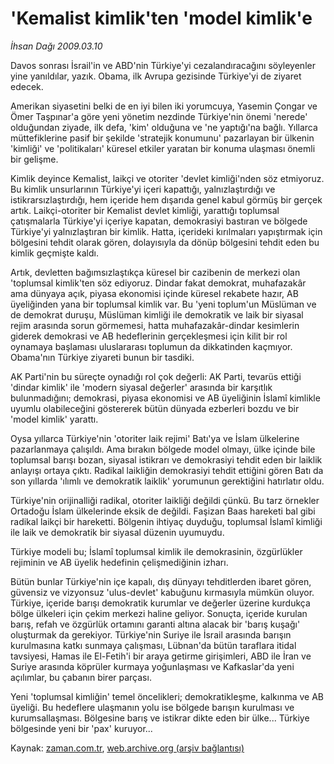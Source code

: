 # 'Kemalist kimlik'ten 'model kimlik'e

*İhsan Dağı 2009.03.10*

<tr><td class="metin" colspan="2" style="padding-top: 20px; padding-left: 5px; padding-right: 10px;">Davos sonrası İsrail'in ve ABD'nin Türkiye'yi cezalandıracağını söyleyenler yine yanıldılar, yazık. Obama, ilk Avrupa gezisinde Türkiye'yi de ziyaret edecek.</td></tr><tr><td class="metin" colspan="2" style="padding-top: 20px; padding-left: 5px; padding-right: 10px;"><p>Amerikan siyasetini belki de en iyi bilen iki yorumcuya, Yasemin Çongar ve Ömer Taşpınar'a göre yeni yönetim nezdinde Türkiye'nin önemi 'nerede' olduğundan ziyade, ilk defa, 'kim' olduğuna ve 'ne yaptığı'na bağlı. Yıllarca müttefiklerine pasif bir şekilde 'stratejik konumunu' pazarlayan bir ülkenin 'kimliği' ve 'politikaları' küresel etkiler yaratan bir konuma ulaşması önemli bir gelişme.
<p>Kimlik deyince Kemalist, laikçi ve otoriter 'devlet kimliği'nden söz etmiyoruz. Bu kimlik unsurlarının Türkiye'yi içeri kapattığı, yalnızlaştırdığı ve istikrarsızlaştırdığı, hem içeride hem dışarıda genel kabul görmüş bir gerçek artık. Laikçi-otoriter bir Kemalist devlet kimliği, yarattığı toplumsal çatışmalarla Türkiye'yi içeriye kapatan, demokrasiyi bastıran ve bölgede Türkiye'yi yalnızlaştıran bir kimlik. Hatta, içerideki kırılmaları yapıştırmak için bölgesini tehdit olarak gören, dolayısıyla da dönüp bölgesini tehdit eden bu kimlik geçmişte kaldı.
<p>Artık, devletten bağımsızlaştıkça küresel bir cazibenin de merkezi olan 'toplumsal kimlik'ten söz ediyoruz. Dindar fakat demokrat, muhafazakâr ama dünyaya açık, piyasa ekonomisi içinde küresel rekabete hazır, AB üyeliğinden yana bir toplumsal kimlik var. Bu 'yeni toplum'un Müslüman ve de demokrat duruşu, Müslüman kimliği ile demokratik ve laik bir siyasal rejim arasında sorun görmemesi, hatta muhafazakâr-dindar kesimlerin giderek demokrasi ve AB hedeflerinin gerçekleşmesi için kilit bir rol oynamaya başlaması uluslararası toplumun da dikkatinden kaçmıyor. Obama'nın Türkiye ziyareti bunun bir tasdiki.
<p>AK Parti'nin bu süreçte oynadığı rol çok değerli: AK Parti, tevarüs ettiği 'dindar kimlik' ile 'modern siyasal değerler' arasında bir karşıtlık bulunmadığını; demokrasi, piyasa ekonomisi ve AB üyeliğinin İslamî kimlikle uyumlu olabileceğini göstererek bütün dünyada ezberleri bozdu ve bir 'model kimlik' yarattı.
<p>Oysa yıllarca Türkiye'nin 'otoriter laik rejimi' Batı'ya ve İslam ülkelerine pazarlanmaya çalışıldı. Ama bırakın bölgede model olmayı, ülke içinde bile toplumsal barışı bozan, siyasal istikrarı ve demokrasiyi tehdit eden bir laiklik anlayışı ortaya çıktı. Radikal laikliğin demokrasiyi tehdit ettiğini gören Batı da son yıllarda 'ılımlı ve demokratik laiklik' yorumunun gerektiğini hatırlatır oldu.
<p>Türkiye'nin orijinalliği radikal, otoriter laikliği değildi çünkü. Bu tarz örnekler Ortadoğu İslam ülkelerinde eksik de değildi. Faşizan Baas hareketi bal gibi radikal laikçi bir hareketti. Bölgenin ihtiyaç duyduğu, toplumsal İslamî kimliği ile laik ve demokratik bir siyasal düzenin uyumuydu.
<p>Türkiye modeli bu; İslamî toplumsal kimlik ile demokrasinin, özgürlükler rejiminin ve AB üyelik hedefinin çelişmediğinin izharı.
<p>Bütün bunlar Türkiye'nin içe kapalı, dış dünyayı tehditlerden ibaret gören, güvensiz ve vizyonsuz 'ulus-devlet' kabuğunu kırmasıyla mümkün oluyor. Türkiye, içeride barışı demokratik kurumlar ve değerler üzerine kurdukça bölge ülkeleri için çekim merkezi haline geliyor. Sonuçta, içeride kurulan barış, refah ve özgürlük ortamını garanti altına alacak bir 'barış kuşağı' oluşturmak da gerekiyor. Türkiye'nin Suriye ile İsrail arasında barışın kurulmasına katkı sunmaya çalışması, Lübnan'da bütün taraflara itidal tavsiyesi, Hamas ile El-Fetih'i bir araya getirme girişimleri, ABD ile İran ve Suriye arasında köprüler kurmaya yoğunlaşması ve Kafkaslar'da yeni açılımlar, bu çabanın birer parçası.
<p>Yeni 'toplumsal kimliğin' temel öncelikleri; demokratikleşme, kalkınma ve AB üyeliği. Bu hedeflere ulaşmanın yolu ise bölgede barışın kurulması ve kurumsallaşması. Bölgesine barış ve istikrar dikte eden bir ülke... Türkiye bölgesinde yeni bir 'pax' kuruyor...<br/></p></p></p></p></p></p></p></p></p></td></tr>

Kaynak: [zaman.com.tr](http://zaman.com.tr/yazar.do?yazino=823542), [web.archive.org (arşiv bağlantısı)](http://web.archive.org/web/20090314033349/http://www.zaman.com.tr:80/yazar.do?yazino=823542)
